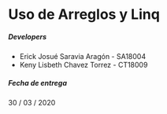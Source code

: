 # Uso de Arreglos y Linq
##### Developers
*   Erick Josué Saravia Aragón - SA18004
*   Keny Lisbeth Chavez Torrez - CT18009

##### Fecha de entrega
30 / 03 / 2020
